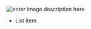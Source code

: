 ![enter image description here](https://d15k2d11r6t6rl.cloudfront.net/public/users/Integrators/208d7955-33b5-4ad5-b739-82f8ce94ecac/8a9982ff7519604f01751c35c4ac0507/Cloud%20Migration%20Webinar%20Title_2_1.png)

 - List item

<!--stackedit_data:
eyJoaXN0b3J5IjpbOTI5NzU1MDUzLC0xNzU4NjE1MjkxLC0yMD
g4NzQ2NjEyXX0=
-->